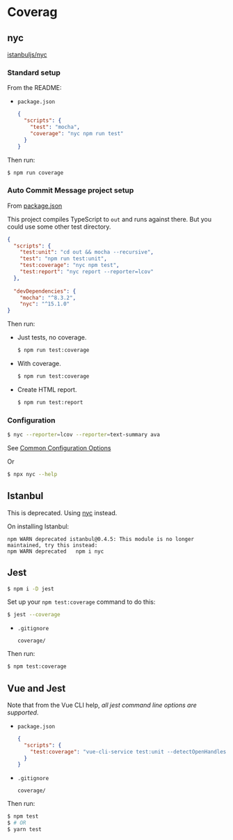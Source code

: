 # Coverag



## nyc

[istanbuljs/nyc](https://github.com/istanbuljs/nyc)

### Standard setup

From the README:

- `package.json`
    ```json
    {
      "scripts": {
        "test": "mocha",
        "coverage": "nyc npm run test"
      }
    }
    ```

Then run:

```sh
$ npm run coverage
```

### Auto Commit Message project setup

From [package.json](https://github.com/MichaelCurrin/auto-commit-msg/blob/master/package.json)

This project compiles TypeScript to `out` and runs against there. But you could use some other test directory.

```json
{
  "scripts": {
    "test:unit": "cd out && mocha --recursive",
    "test": "npm run test:unit",
    "test:coverage": "nyc npm test",
    "test:report": "nyc report --reporter=lcov"
  },
  
  "devDependencies": {
    "mocha": "^8.3.2",
    "nyc": "^15.1.0"
}
```

Then run:

- Just tests, no coverage.
    ```sh
    $ npm run test:coverage
    ```
- With coverage.
    ```sh
    $ npm run test:coverage
    ```
- Create HTML report.
    ```sh
    $ npm run test:report
    ```

### Configuration

```sh
$ nyc --reporter=lcov --reporter=text-summary ava
```

See [Common Configuration Options](https://github.com/istanbuljs/nyc#common-configuration-options)

Or

```sh
$ npx nyc --help
```


## Istanbul

This is deprecated. Using [nyc](#nyc) instead.

On installing Istanbul:

```
npm WARN deprecated istanbul@0.4.5: This module is no longer maintained, try this instead:
npm WARN deprecated   npm i nyc
```

## Jest

```sh
$ npm i -D jest
```

Set up your `npm test:coverage` command to do this:

```sh
$ jest --coverage
```

- `.gitignore`
    ```
    coverage/
    ```
    
Then run:

```sh
$ npm test:coverage
```


## Vue and Jest

Note that from the Vue CLI help, _all jest command line options are supported_.

- `package.json`
    ```json
    {
      "scripts": {
        "test:coverage": "vue-cli-service test:unit --detectOpenHandles --coverage",
      }
    }
    ```
- `.gitignore`
    ```
    coverage/
    ```

Then run:

```sh
$ npm test
$ # OR
$ yarn test
```
